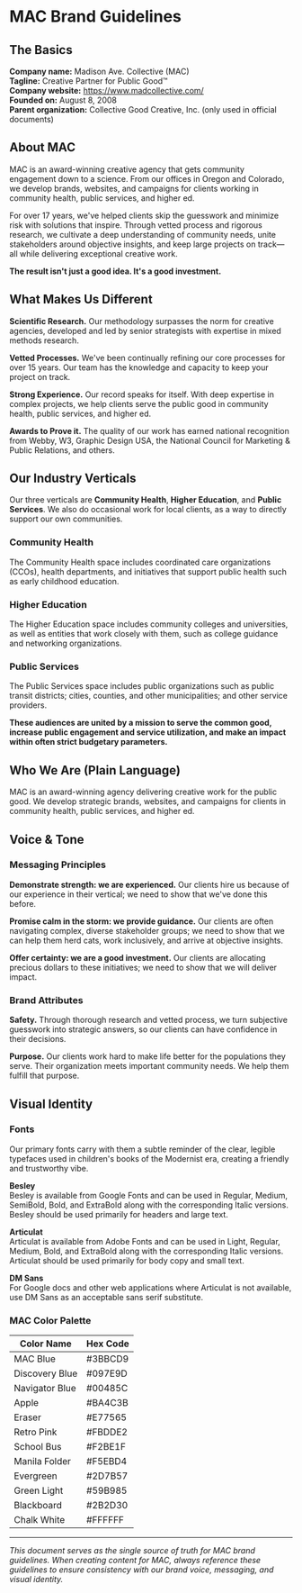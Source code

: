 # MAC Brand Guidelines

## The Basics

**Company name:** Madison Ave. Collective (MAC)  
**Tagline:** Creative Partner for Public Good™  
**Company website:** https://www.madcollective.com/  
**Founded on:** August 8, 2008  
**Parent organization:** Collective Good Creative, Inc. (only used in official documents)

## About MAC

MAC is an award-winning creative agency that gets community engagement down to a science. From our offices in Oregon and Colorado, we develop brands, websites, and campaigns for clients working in community health, public services, and higher ed.

For over 17 years, we've helped clients skip the guesswork and minimize risk with solutions that inspire. Through vetted process and rigorous research, we cultivate a deep understanding of community needs, unite stakeholders around objective insights, and keep large projects on track—all while delivering exceptional creative work.

**The result isn't just a good idea. It's a good investment.**

## What Makes Us Different

**Scientific Research.** Our methodology surpasses the norm for creative agencies, developed and led by senior strategists with expertise in mixed methods research.

**Vetted Processes.** We've been continually refining our core processes for over 15 years. Our team has the knowledge and capacity to keep your project on track.

**Strong Experience.** Our record speaks for itself. With deep expertise in complex projects, we help clients serve the public good in community health, public services, and higher ed.

**Awards to Prove it.** The quality of our work has earned national recognition from Webby, W3, Graphic Design USA, the National Council for Marketing & Public Relations, and others.

## Our Industry Verticals

Our three verticals are **Community Health**, **Higher Education**, and **Public Services**. We also do occasional work for local clients, as a way to directly support our own communities.

### Community Health
The Community Health space includes coordinated care organizations (CCOs), health departments, and initiatives that support public health such as early childhood education.

### Higher Education
The Higher Education space includes community colleges and universities, as well as entities that work closely with them, such as college guidance and networking organizations.

### Public Services
The Public Services space includes public organizations such as public transit districts; cities, counties, and other municipalities; and other service providers.

**These audiences are united by a mission to serve the common good, increase public engagement and service utilization, and make an impact within often strict budgetary parameters.**

## Who We Are (Plain Language)

MAC is an award-winning agency delivering creative work for the public good. We develop strategic brands, websites, and campaigns for clients in community health, public services, and higher ed.

## Voice & Tone

### Messaging Principles

**Demonstrate strength: we are experienced.** Our clients hire us because of our experience in their vertical; we need to show that we've done this before.

**Promise calm in the storm: we provide guidance.** Our clients are often navigating complex, diverse stakeholder groups; we need to show that we can help them herd cats, work inclusively, and arrive at objective insights.

**Offer certainty: we are a good investment.** Our clients are allocating precious dollars to these initiatives; we need to show that we will deliver impact.

### Brand Attributes

**Safety.** Through thorough research and vetted process, we turn subjective guesswork into strategic answers, so our clients can have confidence in their decisions.

**Purpose.** Our clients work hard to make life better for the populations they serve. Their organization meets important community needs. We help them fulfill that purpose.

## Visual Identity

### Fonts

Our primary fonts carry with them a subtle reminder of the clear, legible typefaces used in children's books of the Modernist era, creating a friendly and trustworthy vibe.

**Besley**  
Besley is available from Google Fonts and can be used in Regular, Medium, SemiBold, Bold, and ExtraBold along with the corresponding Italic versions. Besley should be used primarily for headers and large text.

**Articulat**  
Articulat is available from Adobe Fonts and can be used in Light, Regular, Medium, Bold, and ExtraBold along with the corresponding Italic versions. Articulat should be used primarily for body copy and small text.

**DM Sans**  
For Google docs and other web applications where Articulat is not available, use DM Sans as an acceptable sans serif substitute.

### MAC Color Palette

| Color Name | Hex Code |
|------------|----------|
| MAC Blue | #3BBCD9 |
| Discovery Blue | #097E9D |
| Navigator Blue | #00485C |
| Apple | #BA4C3B |
| Eraser | #E77565 |
| Retro Pink | #FBDDE2 |
| School Bus | #F2BE1F |
| Manila Folder | #F5EBD4 |
| Evergreen | #2D7B57 |
| Green Light | #59B985 |
| Blackboard | #2B2D30 |
| Chalk White | #FFFFFF |

---

*This document serves as the single source of truth for MAC brand guidelines. When creating content for MAC, always reference these guidelines to ensure consistency with our brand voice, messaging, and visual identity.*
